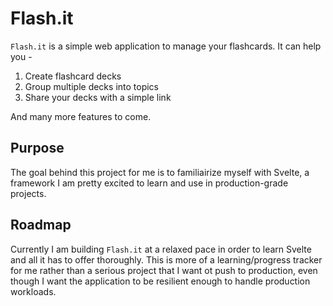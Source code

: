 # Flash.it

`Flash.it` is a simple web application to manage your flashcards. It can help you -

1. Create flashcard decks
2. Group multiple decks into topics
3. Share your decks with a simple link

And many more features to come.

## Purpose

The goal behind this project for me is to familiairize myself with Svelte, a framework I am pretty excited
to learn and use in production-grade projects.

## Roadmap

Currently I am building `Flash.it` at a relaxed pace in order to learn Svelte and all it has to offer thoroughly. This is more of a learning/progress tracker for me rather than a serious project that I want ot push to production, even though I want the application to be resilient enough to handle production workloads.
